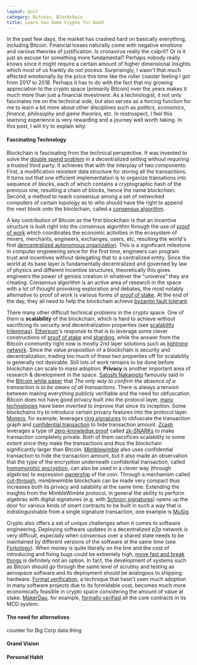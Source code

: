 ```yaml
---
layout: post
category: Bitcoin, Blockchain
title: Learn You Some Crypto for Good
---
```


In the past few days, the market has crashed hard on basically
everything, including Bitcoin. Financial losses naturally come with
negative emotions and various theories of justification. Is cronavirus
really the culprit? Or is it just an excuse for something more
fundamental? Perhaps nobody really knows since it might require a
certain amount of higher dimensional insights which most of us frankly
do not pocess. Surprisingly, I wasn't that much affected emotionally
by the price this time like the roller coaster feeling I got from 2017
to 2018. Perhaps it has to do with the fact that my growing
appreciation to the crypto space (primarily Bitcoin) over the years
makes it much more than just a financial investment. As a
technologist, it not only fascinates me on the technical side, but
also serves as a forcing function for me to learn a bit more about
other disciplines such as *politics*, *economics*, *finance*,
*philosophy* and *game theories*, etc. In restrospect, I feel this
learning experience is very rewarding and a journey well worth
taking. In this post, I will try to explain why.

#### Fascinating Technology

Blockchain is fascinating from the technical perspective. It was
invented to solve the [double spend
problem](https://en.wikipedia.org/wiki/Double-spending) in a
decentralized setting without requiring a trusted third party. It
achieves that with the interplay of two components: First, a
modification resistent data structure for storing all the
transactions. It turns out that one efficient implementation is to
organize transations into sequence of blocks, each of which contains
a cryptographic hash of the previous one, resulting a chain of blocks,
hence the name *blockchain*. Second, a method to reach consensus among a
set of networked computers of certain topology as to who should have
the right to append the next block onto the blockchain, called a
[consensus
algorithm](https://en.wikipedia.org/wiki/Consensus_(computer_science)).

A key contribution of Bitcoin as the first blockchain is that an
incentive structure is built right into the consensus algorithm
through the use of [proof of
work](https://en.wikipedia.org/wiki/Proof_of_work) which coordinates
the economic activities in the ecosystem of miners, merchants,
engineers, exchanges, users, etc, resulting the world's first
[dencentralized autonomous
organization](https://en.wikipedia.org/wiki/Decentralized_autonomous_organization).
This is a significant milestone in computer engineering since for the
first time, engineers can program trust and incentives without
delegating that to a centralized entity. Since the world at its base
layer is fundamentally decentralized and governed by law of physics
and different incentive structures, theoretically this gives engineers
the power of genisis creation in whatever the "universe" they are
creating. Consensus algorithm is an active area of research in the
space with a lot of thought provoking exploration and debates, the
most notably alternative to proof of work is various forms of [proof
of stake](https://en.wikipedia.org/wiki/Proof_of_stake). At the end of
the day, they all need to help the blockchain achieve [byzantin
fault tolerant](https://en.wikipedia.org/wiki/Byzantine_fault).

There many other difficult technical problems in the crypto
space. One of them is **scalability** of the blockchain, which is hard
to achieve without sacrificing its security and decentralization
properties (see [scalability
trilemmas](https://bitcoinist.com/breaking-down-the-scalability-trilemma/)).
[Ethereum](https://ethereum.org/)'s response to that is to leverage
some clever constructions of [proof of
stake](https://en.wikipedia.org/wiki/Proof_of_stake) and
[sharding](https://docs.ethhub.io/ethereum-roadmap/ethereum-2.0/sharding/),
while the answer from the Bitcoin community right now is mostly 2nd
layer solutions such as [lightning
network](https://lightning.network/). Since the value proposition of a
blockchain is security and decentralization, trading too much of these
two properties off for scalability is generally not desirable. Still
lots of work remains to be done before blockchain can scale to mass
adoption. **Privacy** is another important area of research &
development in the space. [Satoshi
Nakamoto](https://en.wikipedia.org/wiki/Satoshi_Nakamoto) famously
said in the [Bitcoin white paper](https://bitcoin.org/bitcoin.pdf)
that *The only way to confirm the absence of a transaction is to be
aware of all transactions*. There is always a tension between making
everything publicly verifiable and the need for obfuscation.  Bitcoin
does not have good privacy built into the protocol layer, [many
technologies](http://hongchao.me/bitcoin-privacy/) have been invented
to improve that since its inception. Some blockchains try to introduce
certain privacy features into the protocol
layer. [Monero](https://www.getmonero.org/), for example, leverages
[ring signatures](https://en.wikipedia.org/wiki/Ring_signature) to
obfuscate the transaction graph and [confidential
transaction](https://people.xiph.org/~greg/confidential_values.txt) to
hide transaction amount. [Zcash](https://en.wikipedia.org/wiki/Zcash)
leverages a type of [zero-knowledge
proof](https://en.wikipedia.org/wiki/Zero-knowledge_proof) called
[zk-SNARKs](https://en.wikipedia.org/wiki/Non-interactive_zero-knowledge_proof)
to make transaction completely private. Both of them sacrifices
scalability to some extent since they make the transactions and thus
the blockchain significantly larger than
Bitcoin. [Mimblewimble](https://en.wikipedia.org/wiki/MimbleWimble)
also uses confidential transaction to hide the transaction amount, but
it also made an observation that the type of the encryption underneath
confidential transaction, called [homomorphic
encryption](https://en.wikipedia.org/wiki/Homomorphic_encryption), can
also be used in a clever way (through algebras) to expression
[ownership](https://github.com/mimblewimble/grin/blob/master/doc/intro.md#ownership)
of the coin. Through a mechanism called
[cut-through](https://github.com/mimblewimble/grin/blob/master/doc/intro.md#cut-through),
mimblewimble blockchain can be made very compact thus
increases both its privacy and salability at the same time. Extending the
insights from the MimbleWimble protocol, in general the ability to perform
algebras with digital signatures (e.g. with [Schnorr
signatures](https://en.wikipedia.org/wiki/Schnorr_signature)) opens up
the door for various kinds of smart contracts to be built in such a way
that is indistinguishable from a single signature transaction, one example
is
[MuSig](https://blockstream.com/2019/02/18/en-musig-a-new-multisignature-standard/).

Crypto also offers a set of unique challenges when it comes to
software engineering. Deploying software updates in a decentralized
p2p network is very difficult, especially when consensus over a shared
state needs to be maintained by different versions of the software at
the same time (see
[Forkology](https://www.youtube.com/watch?v=rpeceXY1QBM)). When money
is quite literally on the line and the cost of introducing and fixing
bugs could be extremely high, [move fast and break
things](https://en.wikipedia.org/wiki/Facebook,_Inc.#History) is
definitely not an option. In fact, the development of systems such as
Bitcoin should go through the same level of scrutiny and testing as
aerospace software and its deployment should be analogous to shipping
hardware. [Formal
verification](https://en.wikipedia.org/wiki/Formal_verification), a
technique that hasn't seen much adoption in many software projects due
to its formidable cost, becomes much more economically feasible in
crypto space considering the amount of value at
stake. [MakerDao](https://makerdao.com/), for example, [formally
verified](https://security.makerdao.com/formal-verification) all the
core contracts in its MCD system.

#### The need for alternatives

counter for Big Corp data thing

#### Grand Vision

#### Personal Habit


